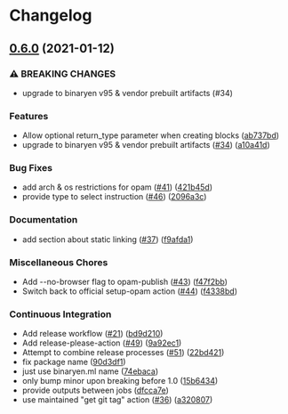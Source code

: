 # Changelog

## [0.6.0](https://www.github.com/grain-lang/binaryen.ml/compare/v0.5.0...v0.6.0) (2021-01-12)


### ⚠ BREAKING CHANGES

* upgrade to binaryen v95 & vendor prebuilt artifacts (#34)

### Features

* Allow optional return_type parameter when creating blocks ([ab737bd](https://www.github.com/grain-lang/binaryen.ml/commit/ab737bd4940a4534a84d1dcff2d0a42cd49cdd38))
* upgrade to binaryen v95 & vendor prebuilt artifacts ([#34](https://www.github.com/grain-lang/binaryen.ml/issues/34)) ([a10a41d](https://www.github.com/grain-lang/binaryen.ml/commit/a10a41d6bed2bbe8dbf0e9a973f1d9a8f844a44e))


### Bug Fixes

* add arch & os restrictions for opam ([#41](https://www.github.com/grain-lang/binaryen.ml/issues/41)) ([421b45d](https://www.github.com/grain-lang/binaryen.ml/commit/421b45d152bf8c5e15ba55e60357ab6c2d7a25f4))
* provide type to select instruction ([#46](https://www.github.com/grain-lang/binaryen.ml/issues/46)) ([2096a3c](https://www.github.com/grain-lang/binaryen.ml/commit/2096a3c2a219212519be3498c831d2e9d234a0ee))


### Documentation

* add section about static linking ([#37](https://www.github.com/grain-lang/binaryen.ml/issues/37)) ([f9afda1](https://www.github.com/grain-lang/binaryen.ml/commit/f9afda1bf80fbf06173cc1d6767164d4d93e12a5))


### Miscellaneous Chores

* Add --no-browser flag to opam-publish ([#43](https://www.github.com/grain-lang/binaryen.ml/issues/43)) ([f47f2bb](https://www.github.com/grain-lang/binaryen.ml/commit/f47f2bb1ed2016ab9f82e25e67dcc727958581c2))
* Switch back to official setup-opam action ([#44](https://www.github.com/grain-lang/binaryen.ml/issues/44)) ([f4338bd](https://www.github.com/grain-lang/binaryen.ml/commit/f4338bd110bf5c116a8a99f9b868a83a3da82d11))


### Continuous Integration

* Add release workflow ([#21](https://www.github.com/grain-lang/binaryen.ml/issues/21)) ([bd9d210](https://www.github.com/grain-lang/binaryen.ml/commit/bd9d210f26e7dc42ba452ee6283696d538e5bbc1))
* Add release-please-action ([#49](https://www.github.com/grain-lang/binaryen.ml/issues/49)) ([9a92ec1](https://www.github.com/grain-lang/binaryen.ml/commit/9a92ec129ec12d19b2d97ca25bfd980cf20e4bc2))
* Attempt to combine release processes ([#51](https://www.github.com/grain-lang/binaryen.ml/issues/51)) ([22bd421](https://www.github.com/grain-lang/binaryen.ml/commit/22bd42138fe2822339fde3efe378de2cdf1a7de9))
* fix package name ([90d3df1](https://www.github.com/grain-lang/binaryen.ml/commit/90d3df1f977316bc4dc67094e8a455ac352403a1))
* just use binaryen.ml name ([74ebaca](https://www.github.com/grain-lang/binaryen.ml/commit/74ebaca196ef826f2a73c5237d0b255d98a957ba))
* only bump minor upon breaking before 1.0 ([15b6434](https://www.github.com/grain-lang/binaryen.ml/commit/15b6434599e7f870c02ab9e8f86cfbb390fa50be))
* provide outputs between jobs ([dfcca7e](https://www.github.com/grain-lang/binaryen.ml/commit/dfcca7eb76f497402427e8f7fcbb1525369bf97f))
* use maintained "get git tag" action ([#36](https://www.github.com/grain-lang/binaryen.ml/issues/36)) ([a320807](https://www.github.com/grain-lang/binaryen.ml/commit/a3208076544a8c05a5c7bc43895ea8a19bb3bb15))
